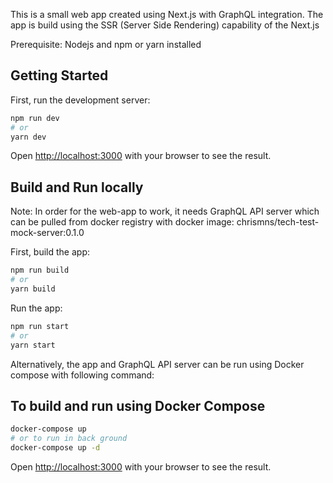This is a small web app created using Next.js with GraphQL integration. The app is build using the SSR (Server Side Rendering) capability of the Next.js

Prerequisite: Nodejs and npm or yarn installed
## Getting Started

First, run the development server:

```bash
npm run dev
# or
yarn dev
```

Open [http://localhost:3000](http://localhost:3000) with your browser to see the result.

## Build and Run locally

Note: In order for the web-app to work, it needs GraphQL API server which can be pulled from docker registry with docker image: chrismns/tech-test-mock-server:0.1.0

First, build the app:

```bash
npm run build
# or
yarn build
```

Run the app:

```bash
npm run start
# or
yarn start
```

Alternatively, the app and GraphQL API server can be run using Docker compose with following command:
## To build and run using Docker Compose

```bash
docker-compose up
# or to run in back ground
docker-compose up -d
```

Open [http://localhost:3000](http://localhost:3000) with your browser to see the result.





